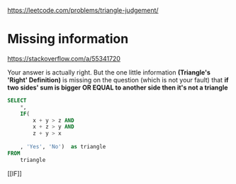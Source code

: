 
https://leetcode.com/problems/triangle-judgement/

# Missing information
https://stackoverflow.com/a/55341720

Your answer is actually right. But the one little information **(Triangle's 'Right' Definition)** is missing on the question (which is not your fault) that **if two sides' sum is bigger OR EQUAL to another side then it's not a triangle**

```sql
SELECT
    *,
    IF(
        x + y > z AND
        x + z > y AND
        z + y > x
        
    , 'Yes', 'No')  as triangle
FROM
    triangle

```

[[IF]]